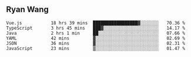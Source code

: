 ## Ryan Wang

<!--START_SECTION:waka-->

```text
Vue.js           18 hrs 39 mins  █████████████████▓░░░░░░░   70.36 %
TypeScript       3 hrs 45 mins   ███▓░░░░░░░░░░░░░░░░░░░░░   14.17 %
Java             2 hrs 1 min     ██░░░░░░░░░░░░░░░░░░░░░░░   07.66 %
YAML             42 mins         ▓░░░░░░░░░░░░░░░░░░░░░░░░   02.69 %
JSON             36 mins         ▓░░░░░░░░░░░░░░░░░░░░░░░░   02.31 %
JavaScript       23 mins         ▒░░░░░░░░░░░░░░░░░░░░░░░░   01.47 %
```

<!--END_SECTION:waka-->
